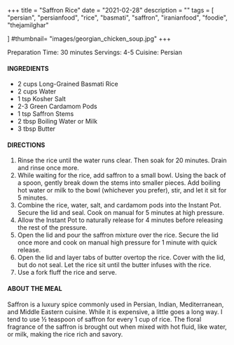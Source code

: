 +++
title = "Saffron Rice"
date = "2021-02-28"
description = ""
tags = [
    "persian",
    "persianfood",
    "rice",
    "basmati",
    "saffron",
    "iranianfood", 
    "foodie",
    "thejamilghar"
    
]
#thumbnail= "images/georgian_chicken_soup.jpg"
+++

Preparation Time: 30 minutes <!--more-->
Servings: 4-5 
Cuisine: Persian 

#### INGREDIENTS 

* 2 cups Long-Grained Basmati Rice
* 2 cups Water 
* 1 tsp Kosher Salt 
* 2-3 Green Cardamom Pods
* 1 tsp Saffron Stems
* 2 tbsp Boiling Water or Milk
* 3 tbsp Butter 

#### DIRECTIONS 

1. Rinse the rice until the water runs clear. Then soak for 20 minutes. Drain and rinse once more. 
2. While waiting for the rice, add saffron to a small bowl. Using the back of a spoon, gently break down the stems into smaller pieces. Add boiling hot water or milk to the bowl (whichever you prefer), stir, and let it sit for 5 minutes. 
3. Combine the rice, water, salt, and cardamom pods into the Instant Pot. Secure the lid and seal. Cook on manual for 5 minutes at high pressure.
4. Allow the Instant Pot to naturally release for 4 minutes before releasing the rest of the pressure. 
5. Open the lid and pour the saffron mixture over the rice. Secure the lid once more and cook on manual high pressure for 1 minute with quick release. 
6. Open the lid and layer tabs of butter overtop the rice. Cover with the lid, but do not seal. Let the rice sit until the butter infuses with the rice. 
7. Use a fork fluff the rice and serve.


#### ABOUT THE MEAL 

Saffron is a luxury spice commonly used in Persian, Indian, Mediterranean, and Middle Eastern cuisine. While it is expensive, a little goes a long way. I tend to use ½ teaspoon of saffron for every 1 cup of rice. The floral fragrance of the saffron is brought out when mixed with hot fluid, like water, or milk, making the rice rich and savory. 
